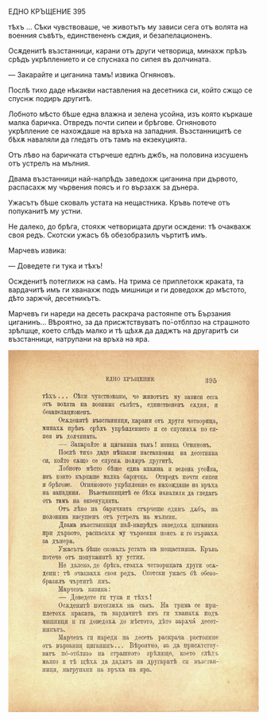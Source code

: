 ﻿ЕДНО КРЪЩЕНИЕ	395

тѣхъ ... Сѣки чувствоваше, че животътъ му зависи сега отъ волята на военния съвѣтъ, единствененъ сждия, и безапелационенъ.

Осѫденитѣ възстанници, карани отъ други четворица, минахж прѣзъ срѣдъ укрѣплението и се спуснаха по сипея въ долчината.

— Закарайте и циганина тамъ! извика Огняновъ.

Послѣ тихо даде нѣкакви наставления на десетника си, който сжщо се спуснж подиръ другитѣ.

Лобното мѣсто бѣше една влажна и зелена усойна, изъ която къркаше малка баричка. Отвредъ почти сипеи и брѣгове. Огняновото укрѣпление се нахождаше на връха на западния. Възстанницитѣ се бѣхѫ наваляли да гледатъ отъ тамъ на екзекуцията.

Отъ лѣво на баричката стърчеше едпнъ джбъ, на половина изсушенъ отъ устрелъ на мълния.

Двама възстанници най-напрѣдъ заведохж циганина при дървото, распасахж му чървения поясъ и го вързахж за дънера.

Ужасътъ бѣше сковалъ устата на нещастника. Кръвь потече отъ попуканитѣ му устни.

Не далеко, до брѣга, стояхж четворицата други осждени: тѣ очаквахж своя редъ. Скотски ужасъ бѣ обезобразилъ чъртитѣ имъ.

Марчевъ извика:

— Доведете ги тука и тѣхъ!

Осжденитѣ потеглихж на самъ. На трима се приплетохж краката, та вардачитѣ имъ ги хванахж подъ мишници и ги доведохж до мѣстото, дѣто заржчй, десетникътъ.

Марчевъ ги нареди на десеть раскрача растоянпе отъ Бързания циганинъ... Вѣроятно, за да присжтствуватъ по́-отблпзо на страшното зрѣлшце, което слѣдъ малко и тѣ щѣхѫ да даджтъ на другаритѣ си възстанници, натрупани на връха на яра.

![original](../images/442.jpg)

